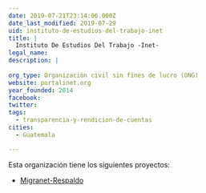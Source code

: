 ```yaml
---
date: 2019-07-21T23:14:06.000Z
date_last_modified: 2019-07-29
uid: instituto-de-estudios-del-trabajo-inet
title: |
  Instituto De Estudios Del Trabajo -Inet-
legal_name: 
description: |
  
org_type: Organización civil sin fines de lucro (ONG)
website: portalinet.org
year_founded: 2014
facebook: 
twitter: 
tags:
  - transparencia-y-rendicion-de-cuentas
cities: 
  - Guatemala

---
```


Esta organización tiene los siguientes proyectos:

- [Migranet-Respaldo](/proyectos/migranet-respaldo)
